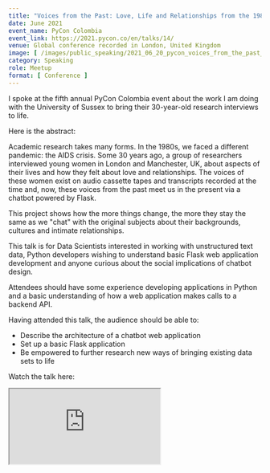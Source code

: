 ```yaml
---
title: "Voices from the Past: Love, Life and Relationships from the 1980s with Flask"
date: June 2021
event_name: PyCon Colombia
event_link: https://2021.pycon.co/en/talks/14/
venue: Global conference recorded in London, United Kingdom
image: [ /images/public_speaking/2021_06_20_pycon_voices_from_the_past_with_flask/pycon_colombia_speaker_card.jpeg ]
category: Speaking
role: Meetup
format: [ Conference ]
---
```


I spoke at the fifth annual PyCon Colombia event about the work I am doing with the University of Sussex to bring their 30-year-old research interviews to life.

Here is the abstract:

Academic research takes many forms. In the 1980s, we faced a different pandemic: the AIDS crisis. Some 30 years ago, a group of researchers interviewed young women in London and Manchester, UK, about aspects of their lives and how they felt about love and relationships. The voices of these women exist on audio cassette tapes and transcripts recorded at the time and, now, these voices from the past meet us in the present via a chatbot powered by Flask.

This project shows how the more things change, the more they stay the same as we "chat" with the original subjects about their backgrounds, cultures and intimate relationships.

This talk is for Data Scientists interested in working with unstructured text data, Python developers wishing to understand basic Flask web application development and anyone curious about the social implications of chatbot design.

Attendees should have some experience developing applications in Python and a basic understanding of how a web application makes calls to a backend API.

Having attended this talk, the audience should be able to:

+ Describe the architecture of a chatbot web application
+ Set up a basic Flask application
+ Be empowered to further research new ways of bringing existing data sets to life

Watch the talk here:

<div class="embed-responsive embed-responsive-16by9">
  <iframe class="embed-responsive-item" src="https://www.youtube.com/embed/w4J_Wa46cMA" allowfullscreen></iframe>
</div><br/>
